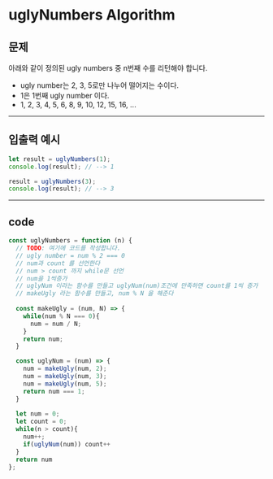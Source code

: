 # uglyNumbers Algorithm

## 문제

아래와 같이 정의된 ugly numbers 중 n번째 수를 리턴해야 합니다.

- ugly number는 2, 3, 5로만 나누어 떨어지는 수이다.
- 1은 1번째 ugly number 이다.
- 1, 2, 3, 4, 5, 6, 8, 9, 10, 12, 15, 16, ...

---

## 입출력 예시

```javascript
let result = uglyNumbers(1);
console.log(result); // --> 1

result = uglyNumbers(3);
console.log(result); // --> 3
```

---

## code 

```javascript
const uglyNumbers = function (n) {
  // TODO: 여기에 코드를 작성합니다.
  // ugly number = num % 2 === 0 
  // num과 count 를 선언한다
  // num > count 까지 while문 선언
  // num을 1씩증가
  // uglyNum 이라는 함수를 만들고 uglyNum(num)조건에 만족하면 count를 1씩 증가
  // makeUgly 라는 함수를 만들고, num % N 을 해준다
  
  const makeUgly = (num, N) => {
    while(num % N === 0){
      num = num / N;
    }
    return num;
  }

  const uglyNum = (num) => {
    num = makeUgly(num, 2);
    num = makeUgly(num, 3);
    num = makeUgly(num, 5);
    return num === 1;
  }
  
  let num = 0;
  let count = 0;
  while(n > count){
    num++;
    if(uglyNum(num)) count++
  }
  return num
};

```

